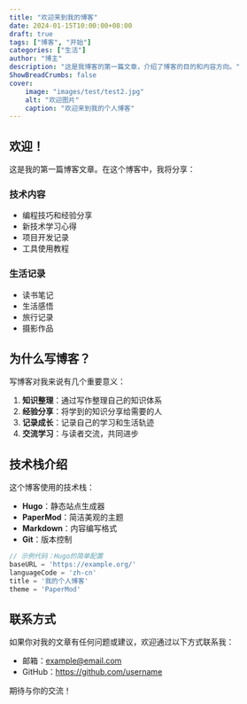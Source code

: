 ```yaml
---
title: "欢迎来到我的博客"
date: 2024-01-15T10:00:00+08:00
draft: true
tags: ["博客", "开始"]
categories: ["生活"]
author: "博主"
description: "这是我博客的第一篇文章，介绍了博客的目的和内容方向。"
ShowBreadCrumbs: false
cover:
    image: "images/test/test2.jpg"
    alt: "欢迎图片"
    caption: "欢迎来到我的个人博客"
---
```


## 欢迎！

这是我的第一篇博客文章。在这个博客中，我将分享：

### 技术内容
- 编程技巧和经验分享
- 新技术学习心得
- 项目开发记录
- 工具使用教程

### 生活记录
- 读书笔记
- 生活感悟
- 旅行记录
- 摄影作品

## 为什么写博客？

写博客对我来说有几个重要意义：

1. **知识整理**：通过写作整理自己的知识体系
2. **经验分享**：将学到的知识分享给需要的人
3. **记录成长**：记录自己的学习和生活轨迹
4. **交流学习**：与读者交流，共同进步

## 技术栈介绍

这个博客使用的技术栈：
- **Hugo**：静态站点生成器
- **PaperMod**：简洁美观的主题
- **Markdown**：内容编写格式
- **Git**：版本控制

```go
// 示例代码：Hugo的简单配置
baseURL = 'https://example.org/'
languageCode = 'zh-cn'
title = '我的个人博客'
theme = 'PaperMod'
```

## 联系方式

如果你对我的文章有任何问题或建议，欢迎通过以下方式联系我：

- 邮箱：example@email.com
- GitHub：https://github.com/username

期待与你的交流！

